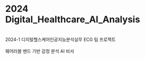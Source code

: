 # 2024 Digital_Healthcare_AI_Analysis
<br>
2024-1 디지털헬스케어인공지능분석실무 ECG 팀 프로젝트
<br><br>
웨어러블 밴드 기반 감정 분석 AI 비서
